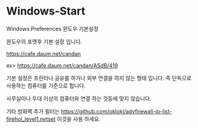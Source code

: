 # Windows-Start
Windows Preferences 윈도우 기본설정

윈도우의 포멧후 기본 설정 입니다.

https://cafe.daum.net/candan

ex> https://cafe.daum.net/candan/ASdB/419

기본 설정은 프린터나 공유를 하거나 외부 연결을 하지 않는 형태 입니다. 즉 단독으로 사용하는 컴퓨터를 기준으로 합니다.

사무실이나 두대 이상의 컴퓨터와 연결 하는 것등에 맞지 않습니다.

기타 방화벽 추가 필터는 https://github.com/oklokl/advfirewall-ip-list-firehol_level1.netset 이것을 사용 하세요.

